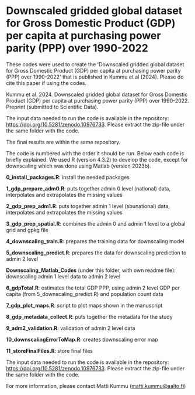 # Downscaled gridded global dataset for Gross Domestic Product (GDP) per capita at purchasing power parity (PPP) over 1990-2022

These codes were used to create the 'Downscaled gridded global dataset for Gross Domestic Product (GDP) per capita at purchasing power parity (PPP) over 1990-2022' that is published in Kummu et al (2024). Please do cite this paper if using the codes. 

Kummu et al. 2024. Downscaled gridded global dataset for Gross Domestic Product (GDP) per capita at purchasing power parity (PPP) over 1990-2022. Preprint (submitted to Scientific Data). 

The input data needed to run the code is available in the repository: https://doi.org/10.5281/zenodo.10976733. Please extract the zip-file under the same folder with the code. 

The final results are within the same repository. 


The code is numbered with the order it should be run. Below each code is briefly explained. We used R (version 4.3.2) to develop the code, except for downscaling which was done using Matlab (version 2023b). 

**0_install_packages.R**: install the needed packages

**1_gdp_prepare_adm0.R**: puts together admin 0 level (national) data, interpolates and extrapolates the missing values

**2_gdp_prep_adm1.R**: puts together admin 1 level (sbunational) data, interpolates and extrapolates the missing values

**3_gdp_prep_spatial.R**: combines the admin 0 and admin 1 level to a global grid and gpkg file

**4_downscaling_train.R**: prepares the training data for downscaling model

**5_downscaling_predict.R**: prepares the data for downscaling prediction to admin 2 level

**Downscaling_Matlab_Codes** (under this folder, with own readme file): downscaling admin 1 level data to admin 2 level

**6_gdpTotal.R**: estimates the total GDP PPP, using admin 2 level GDP per capita (from 5_downscaling_predict.R) and population count data

**7_gdp_plot_maps.R**: script to plot maps shown in the manuscript

**8_gdp_metadata_collect.R**: puts together the metadata for the study

**9_adm2_validation.R**: validation of admin 2 level data

**10_downscalingErrorToMap.R**: creates downscaling error map

**11_storeFinalFiles.R**: store final files


The input data needed to run the code is available in the repository: https://doi.org/10.5281/zenodo.10976733. Please extract the zip-file under the same folder with the code. 

For more information, please contact Matti Kummu (matti.kummu@aalto.fi)

